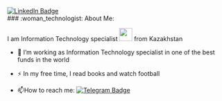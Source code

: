 <div id="badges">
  <a href="your-linkedin-URL">
    <img src="https://img.shields.io/badge/LinkedIn-blue?style=for-the-badge&logo=linkedin&logoColor=white" alt="LinkedIn Badge"/>
  </a>
</div>
### :woman_technologist: About Me:

I am Information Technology specialist <img src="https://media.giphy.com/media/WUlplcMpOCEmTGBtBW/giphy.gif" width="30"> from Kazakhstan
- :telescope: I’m working as Information Technology specialist in one of the best funds in the world

- :zap: In my free time, I read books and watch football

- :mailbox:How to reach me: [![Telegram Badge](https://www.google.com/url?sa=i&url=https%3A%2F%2Fcommons.wikimedia.org%2Fwiki%2FFile%3ATelegram_Messenger.png&psig=AOvVaw1irlBhkrhNKY8jbqMvCZGq&ust=1733318580090000&source=images&cd=vfe&opi=89978449&ved=0CBQQjRxqFwoTCLjK14PZi4oDFQAAAAAdAAAAABAJ)](t.me/olzhing)

